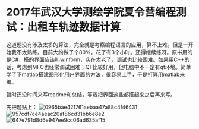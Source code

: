 # 2017年武汉大学测绘学院夏令营编程测试：出租车轨迹数据计算

这道题没有涉及太多的算法，完全就是考察编程语言的应用，算不上难。但是一开始我不太熟练。目前大约做了个80%，花了有3个小时。还得继续练呀。原书用的是C#，搭的界面应该叫winform，实在太老了，调试也比较困难。如果用C++的话，考虑到MFC也经常调试困难；QT比较好用，但电脑中不一定有qt环境。简单学了下matlab搭建图形化用户界面的方法，很容易上手，于是打算用matlab来编。

暂时还没时间来写readme和总结，等我把界面这些都搭起来之后再来写。

先把题贴上：
![0965bae421761aebaa47a88c4f46431](https://github.com/yanyanlai/WHU2017/assets/110188868/2a0bc6da-a959-433f-8d05-a36aad508159)
![957cdf7ce4aeac20af86cd31bb6e8e2](https://github.com/yanyanlai/WHU2017/assets/110188868/5ae75214-5aab-49d2-9d30-8f682b057cdf)
![647e791d8d6e947ee9cc06ad635af15](https://github.com/yanyanlai/WHU2017/assets/110188868/3f381d21-a9ca-44b1-9847-64ac0219ae3a)
